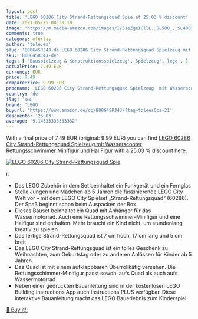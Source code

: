 ```yaml
---
layout: post
title: 'LEGO 60286 City Strand-Rettungsquad Spie at 25.03 % discount'
date: 2021-05-25 08:30:10
image: 'https://m.media-amazon.com/images/I/51eZgeICllL._SL500_._SL400_.jpg'
comments: true
category: ofertas
author: 'tole.es'
slug: 'B08G4SRJ4J-de LEGO 60286 City Strand-Rettungsquad Spielzeug mit...'
sku: 'B08G4SRJ4J-de'
tags: [ 'Bauspielzeug & Konstruktionsspielzeug','Spielzeug','lego', ]
actualPrice: 7.49 EUR
currency: EUR
price: 7.49
comparePrice: 9.99 EUR
prodname: 'LEGO 60286 City Strand-Rettungsquad Spielzeug  mit Wasserscooter  Rettungsschwimmer Minifigur und Hai Figur'
country: 'de'
flag: '🇩🇪'
brand: 'LEGO'
buyurl: 'https://www.amazon.de/dp/B08G4SRJ4J/?tag=tolees0ca-21'
descuento: '25.03'
average: '9.14333333333332'
---
```


With a final price of 7.49 EUR (original: 9.99 EUR) you can find [LEGO 60286 City Strand-Rettungsquad Spielzeug  mit Wasserscooter  Rettungsschwimmer Minifigur und Hai Figur](https://www.amazon.de/dp/B08G4SRJ4J/?tag=tolees0ca-21) with a  25.03 % discount here:

[![LEGO 60286 City Strand-Rettungsquad Spie](https://m.media-amazon.com/images/I/51eZgeICllL._SL500_._SL400_.jpg)](https://www.amazon.de/dp/B08G4SRJ4J/?tag=tolees0ca-21)

ℹ️:

- Das LEGO Zubehör in dem Set beinhaltet ein Funkgerät und ein Fernglas
- Stelle Jungen und Mädchen ab 5 Jahren die faszinierende LEGO City Welt vor – mit dem LEGO City Spielset „Strand-Rettungsquad“ (60286). Der Spaß beginnt schon beim Auspacken der Box
- Dieses Bauset beinhaltet ein Quad mit Anhänger für das Wassermotorrad. Auch eine Rettungsschwimmer-Minifigur und eine Haifigur sind enthalten. Mehr braucht ein Kind nicht, um stundenlang kreativ zu spielen
- Das fertige Strand-Rettungsquad ist 7 cm hoch, 17 cm lang und 5 cm breit
- Das LEGO City Strand-Rettungsquad ist ein tolles Geschenk zu Weihnachten, zum Geburtstag oder zu anderen Anlässen für Kinder ab 5 Jahren.
- Das Quad ist mit einem aufklappbaren Überrollkäfig versehen. Die Rettungsschimmer-Minifigur passt sowohl aufs Quad als auch aufs Wassermotorrad
- Neben einer gedruckten Bauanleitung sind in der kostenlosen LEGO Building Instructions App auch Instructions PLUS verfügbar. Diese interaktive Bauanleitung macht das LEGO Bauerlebnis zum Kinderspiel

[🛒 Buy it!!](https://www.amazon.de/dp/B08G4SRJ4J/?tag=tolees0ca-21)
